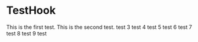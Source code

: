 # TestHook

This is the first test.
This is the second test. test
3 test
4 test
5 test
6 test
7 test
8 test
9 test